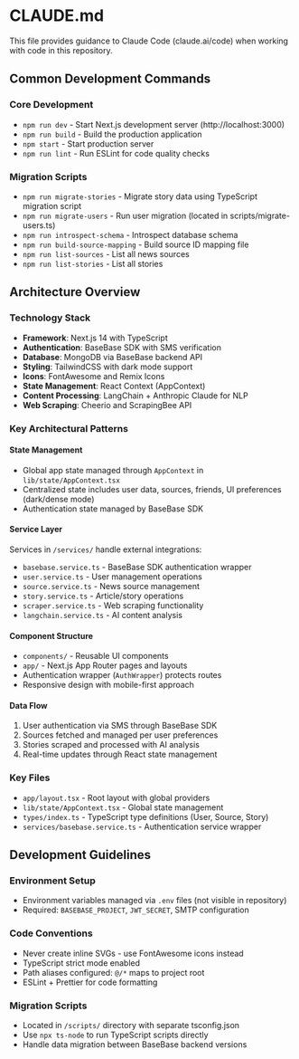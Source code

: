 # CLAUDE.md

This file provides guidance to Claude Code (claude.ai/code) when working with code in this repository.

## Common Development Commands

### Core Development

- `npm run dev` - Start Next.js development server (http://localhost:3000)
- `npm run build` - Build the production application
- `npm start` - Start production server
- `npm run lint` - Run ESLint for code quality checks

### Migration Scripts

- `npm run migrate-stories` - Migrate story data using TypeScript migration script
- `npm run migrate-users` - Run user migration (located in scripts/migrate-users.ts)
- `npm run introspect-schema` - Introspect database schema
- `npm run build-source-mapping` - Build source ID mapping file
- `npm run list-sources` - List all news sources
- `npm run list-stories` - List all stories

## Architecture Overview

### Technology Stack

- **Framework**: Next.js 14 with TypeScript
- **Authentication**: BaseBase SDK with SMS verification
- **Database**: MongoDB via BaseBase backend API
- **Styling**: TailwindCSS with dark mode support
- **Icons**: FontAwesome and Remix Icons
- **State Management**: React Context (AppContext)
- **Content Processing**: LangChain + Anthropic Claude for NLP
- **Web Scraping**: Cheerio and ScrapingBee API

### Key Architectural Patterns

#### State Management

- Global app state managed through `AppContext` in `lib/state/AppContext.tsx`
- Centralized state includes user data, sources, friends, UI preferences (dark/dense mode)
- Authentication state managed by BaseBase SDK

#### Service Layer

Services in `/services/` handle external integrations:

- `basebase.service.ts` - BaseBase SDK authentication wrapper
- `user.service.ts` - User management operations
- `source.service.ts` - News source management
- `story.service.ts` - Article/story operations
- `scraper.service.ts` - Web scraping functionality
- `langchain.service.ts` - AI content analysis

#### Component Structure

- `components/` - Reusable UI components
- `app/` - Next.js App Router pages and layouts
- Authentication wrapper (`AuthWrapper`) protects routes
- Responsive design with mobile-first approach

#### Data Flow

1. User authentication via SMS through BaseBase SDK
2. Sources fetched and managed per user preferences
3. Stories scraped and processed with AI analysis
4. Real-time updates through React state management

### Key Files

- `app/layout.tsx` - Root layout with global providers
- `lib/state/AppContext.tsx` - Global state management
- `types/index.ts` - TypeScript type definitions (User, Source, Story)
- `services/basebase.service.ts` - Authentication service wrapper

## Development Guidelines

### Environment Setup

- Environment variables managed via `.env` files (not visible in repository)
- Required: `BASEBASE_PROJECT`, `JWT_SECRET`, SMTP configuration

### Code Conventions

- Never create inline SVGs - use FontAwesome icons instead
- TypeScript strict mode enabled
- Path aliases configured: `@/*` maps to project root
- ESLint + Prettier for code formatting

### Migration Scripts

- Located in `/scripts/` directory with separate tsconfig.json
- Use `npx ts-node` to run TypeScript scripts directly
- Handle data migration between BaseBase backend versions
